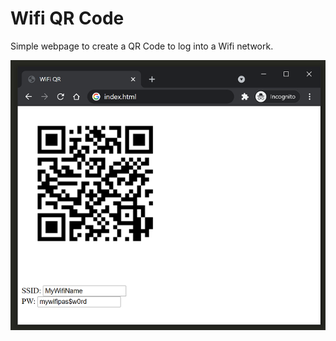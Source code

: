 # Wifi QR Code

Simple webpage to create a QR Code to log into a Wifi network.

![Preview](preview.png)
